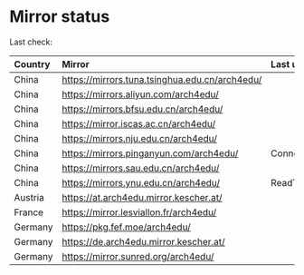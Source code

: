 <script src="./time.js"></script>
# Mirror status
Last check: <script type="text/javascript">localize(1678432719.1467304);</script>

|Country|Mirror|Last update|
|:------|:-----|:----------|
|China|https://mirrors.tuna.tsinghua.edu.cn/arch4edu/|<script type="text/javascript">localize(1678386901);</script>|
|China|https://mirrors.aliyun.com/arch4edu/|<script type="text/javascript">localize(1678343782);</script>|
|China|https://mirrors.bfsu.edu.cn/arch4edu/|<script type="text/javascript">localize(1678386901);</script>|
|China|https://mirror.iscas.ac.cn/arch4edu/|<script type="text/javascript">localize(1678386901);</script>|
|China|https://mirrors.nju.edu.cn/arch4edu/|<script type="text/javascript">localize(1678343782);</script>|
|China|https://mirrors.pinganyun.com/arch4edu/|ConnectionError|
|China|https://mirrors.sau.edu.cn/arch4edu/|<script type="text/javascript">localize(1673850842);</script>|
|China|https://mirrors.ynu.edu.cn/arch4edu/|ReadTimeout|
|Austria|https://at.arch4edu.mirror.kescher.at/|<script type="text/javascript">localize(1678386901);</script>|
|France|https://mirror.lesviallon.fr/arch4edu/|<script type="text/javascript">localize(1678386901);</script>|
|Germany|https://pkg.fef.moe/arch4edu/|<script type="text/javascript">localize(1678386901);</script>|
|Germany|https://de.arch4edu.mirror.kescher.at/|<script type="text/javascript">localize(1678386901);</script>|
|Germany|https://mirror.sunred.org/arch4edu/|<script type="text/javascript">localize(1678386901);</script>|

<script src="./tablefilter/tablefilter.js"></script>
<script src="./table.js"></script>